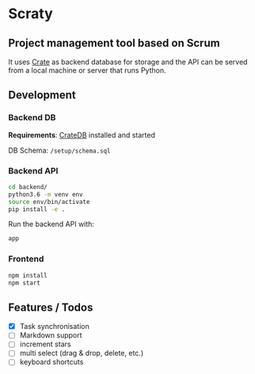 # Scraty

## Project management tool based on Scrum

It uses [Crate](https://crate.io) as backend database for storage and the
API can be served from a local machine or server that runs Python.

## Development

### Backend DB

**Requirements**: [CrateDB](https://crate.io/docs/crate/getting-started/en/latest/install-run/index.html)
                  installed and started

DB Schema: `/setup/schema.sql`

### Backend API

```bash
cd backend/
python3.6 -m venv env
source env/bin/activate
pip install -e .
```

Run the backend API with:

```bash
app
```

### Frontend

```bash
npm install
npm start
```

## Features / Todos

- [x] Task synchronisation
- [ ] Markdown support
- [ ] increment stars
- [ ] multi select (drag & drop, delete, etc.)
- [ ] keyboard shortcuts
